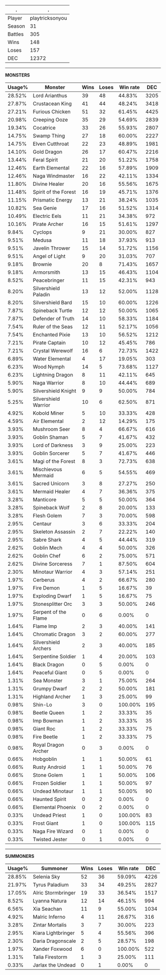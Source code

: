 .|.
|-|-
Player|playtricksonyou
Season|31
Battles|305
Wins|148
Loses|157
DEC|12372

---
**MONSTERS**

Usage%|Monster|Wins|Loses|Win rate|DEC|
-|-|-|-|-|-|
28.52%|Lord Arianthus|39|48|44.83%|3205|
27.87%|Crustacean King|41|44|48.24%|3418|
27.21%|Furious Chicken|51|32|61.45%|4425|
20.98%|Creeping Ooze|35|29|54.69%|2839|
19.34%|Cocatrice|33|26|55.93%|2807|
14.75%|Swamp Thing|27|18|60.00%|2227|
14.75%|Elven Cutthroat|22|23|48.89%|1981|
14.10%|Gold Dragon|26|17|60.47%|2216|
13.44%|Feral Spirit|21|20|51.22%|1758|
12.46%|Earth Elemental|22|16|57.89%|1909|
12.46%|Naga Windmaster|16|22|42.11%|1334|
11.80%|Divine Healer|20|16|55.56%|1675|
11.48%|Spirit of the Forest|16|19|45.71%|1376|
11.15%|Prismatic Energy|13|21|38.24%|1035|
10.82%|Sea Genie|17|16|51.52%|1314|
10.49%|Electric Eels|11|21|34.38%|972|
10.16%|Pirate Archer|16|15|51.61%|1297|
9.84%|Cyclops|9|21|30.00%|827|
9.51%|Medusa|11|18|37.93%|913|
9.51%|Javelin Thrower|15|14|51.72%|1156|
9.51%|Angel of Light|9|20|31.03%|707|
9.18%|Brownie|20|8|71.43%|1657|
9.18%|Armorsmith|13|15|46.43%|1104|
8.52%|Peacebringer|11|15|42.31%|943|
8.20%|Silvershield Paladin|13|12|52.00%|1128|
8.20%|Silvershield Bard|15|10|60.00%|1226|
7.87%|Spineback Turtle|12|12|50.00%|1065|
7.87%|Defender of Truth|14|10|58.33%|1184|
7.54%|Ruler of the Seas|12|11|52.17%|1056|
7.54%|Enchanted Pixie|13|10|56.52%|1212|
7.21%|Pirate Captain|10|12|45.45%|786|
7.21%|Crystal Werewolf|16|6|72.73%|1422|
6.89%|Water Elemental|4|17|19.05%|303|
6.23%|Wood Nymph|14|5|73.68%|1127|
6.23%|Lightning Dragon|8|11|42.11%|645|
5.90%|Naga Warrior|8|10|44.44%|689|
5.90%|Silvershield Knight|9|9|50.00%|784|
5.25%|Silvershield Warrior|10|6|62.50%|871|
4.92%|Kobold Miner|5|10|33.33%|428|
4.59%|Air Elemental|2|12|14.29%|175|
3.93%|Mushroom Seer|8|4|66.67%|616|
3.93%|Goblin Shaman|5|7|41.67%|432|
3.93%|Lord of Darkness|3|9|25.00%|223|
3.93%|Goblin Sorcerer|5|7|41.67%|446|
3.61%|Magi of the Forest|8|3|72.73%|638|
3.61%|Mischievous Mermaid|6|5|54.55%|469|
3.61%|Sacred Unicorn|3|8|27.27%|250|
3.61%|Mermaid Healer|4|7|36.36%|375|
3.28%|Manticore|5|5|50.00%|364|
3.28%|Spineback Wolf|2|8|20.00%|133|
3.28%|Flesh Golem|7|3|70.00%|598|
2.95%|Centaur|3|6|33.33%|204|
2.95%|Skeleton Assassin|2|7|22.22%|140|
2.95%|Sabre Shark|4|5|44.44%|319|
2.62%|Goblin Mech|4|4|50.00%|326|
2.62%|Goblin Chef|6|2|75.00%|571|
2.62%|Divine Sorceress|7|1|87.50%|604|
2.30%|Minotaur Warrior|4|3|57.14%|251|
1.97%|Cerberus|4|2|66.67%|280|
1.97%|Fire Demon|1|5|16.67%|39|
1.97%|Exploding Dwarf|1|5|16.67%|75|
1.97%|Stonesplitter Orc|3|3|50.00%|246|
1.97%|Serpent of the Flame|0|6|0.00%|0|
1.64%|Flame Imp|2|3|40.00%|141|
1.64%|Chromatic Dragon|3|2|60.00%|277|
1.64%|Silvershield Archers|2|3|40.00%|185|
1.64%|Serpentine Soldier|1|4|20.00%|103|
1.64%|Black Dragon|0|5|0.00%|0|
1.64%|Peaceful Giant|0|5|0.00%|0|
1.31%|Sea Monster|3|1|75.00%|264|
1.31%|Grumpy Dwarf|2|2|50.00%|181|
1.31%|Highland Archer|1|3|25.00%|99|
0.98%|Shin-Lo|3|0|100.00%|195|
0.98%|Beetle Queen|1|2|33.33%|35|
0.98%|Imp Bowman|1|2|33.33%|35|
0.98%|Giant Roc|1|2|33.33%|75|
0.98%|Fire Beetle|1|2|33.33%|75|
0.98%|Royal Dragon Archer|0|3|0.00%|0|
0.66%|Hobgoblin|1|1|50.00%|61|
0.66%|Rusty Android|1|1|50.00%|76|
0.66%|Stone Golem|1|1|50.00%|106|
0.66%|Frozen Soldier|1|1|50.00%|97|
0.66%|Undead Minotaur|1|1|50.00%|90|
0.66%|Haunted Spirit|0|2|0.00%|0|
0.66%|Elemental Phoenix|0|2|0.00%|0|
0.33%|Undead Priest|1|0|100.00%|83|
0.33%|Frost Giant|1|0|100.00%|115|
0.33%|Naga Fire Wizard|0|1|0.00%|0|
0.33%|Twisted Jester|0|1|0.00%|0|

---
**SUMMONERS**

Usage%|Summoner|Wins|Loses|Win rate|DEC|
-|-|-|-|-|-|
28.85%|Selenia Sky|52|36|59.09%|4226|
21.97%|Tyrus Paladium|33|34|49.25%|2827|
17.05%|Alric Stormbringer|19|33|36.54%|1517|
8.52%|Lyanna Natura|12|14|46.15%|994|
6.56%|Xia Seachan|11|9|55.00%|1034|
4.92%|Malric Inferno|4|11|26.67%|316|
3.28%|Zintar Mortalis|3|7|30.00%|223|
2.95%|Kiara Lightbringer|5|4|55.56%|396|
2.30%|Daria Dragonscale|2|5|28.57%|198|
1.97%|Xander Foxwood|6|0|100.00%|522|
1.31%|Talia Firestorm|1|3|25.00%|111|
0.33%|Jarlax the Undead|0|1|0.00%|0|
